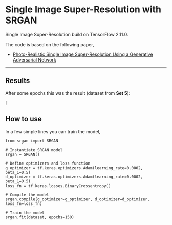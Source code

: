# Single Image Super-Resolution with SRGAN
Single Image Super-Resolution build on TensorFlow 2.11.0.

The code is based on the following paper,
  - [Photo-Realistic Single Image Super-Resolution Using a Generative Adversarial Network](https://arxiv.org/abs/1609.04802)

------------------------
## Results
After some epochs this was the result (dataset from **Set 5**):

! [](image_SRF_4/srgan_result.png?raw=true)

## How to use

In a few simple lines you can train the model,

```
from srgan import SRGAN

# Instantiate SRGAN model
srgan = SRGAN()

# Define optimizers and loss function
g_optimizer = tf.keras.optimizers.Adam(learning_rate=0.0002, beta_1=0.5)
d_optimizer = tf.keras.optimizers.Adam(learning_rate=0.0002, beta_1=0.5)
loss_fn = tf.keras.losses.BinaryCrossentropy()

# Compile the model
srgan.compile(g_optimizer=g_optimizer, d_optimizer=d_optimizer, loss_fn=loss_fn)

# Train the model
srgan.fit(dataset, epochs=150)
```
